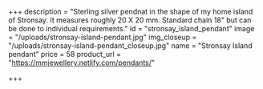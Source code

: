 +++
description = "Sterling silver pendnat in the shape of my home island of Stronsay. It measures roughly 20 X 20 mm. Standard chain 18\" but can be done to individual requirements."
id = "stronsay_island_pendant"
image = "/uploads/stronsay-island-pendant.jpg"
img_closeup = "/uploads/stronsay-island-pendant_closeup.jpg"
name = "Stronsay Island pendant"
price = 58
product_url = "https://mmjewellery.netlify.com/pendants/"

+++
